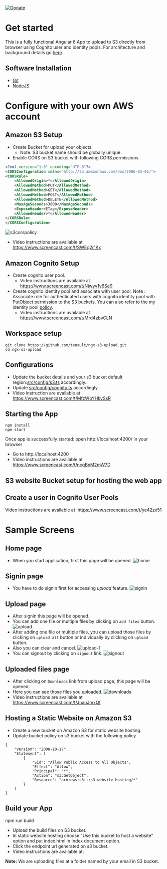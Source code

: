 [![Donate](https://img.shields.io/badge/Donate-PayPal-green.svg)](https://www.paypal.com/cgi-bin/webscr?cmd=_s-xclick&hosted_button_id=73QY55FZWSPRJ)

# Get started
This is a fully functional Angular 6 App to upload to S3 directly from browser using Cognito user and identity pools. For architecture and background details go [here](https://medium.com/tensult/s3-direct-upload-with-cognito-authentication-56a5c0ff4916).

## Software Installation
* [Git](https://git-scm.com/downloads)
* [NodeJS](https://nodejs.org/en/download/)

# Configure with your own AWS account
## Amazon S3 Setup
* Create Bucket for upload your objects.
   * Note: S3 bucket name should be globally unique.
* Enable CORS on S3 bucket with following CORS permissions.
```xml
<?xml version="1.0" encoding="UTF-8"?>
<CORSConfiguration xmlns="http://s3.amazonaws.com/doc/2006-03-01/">
<CORSRule>
    <AllowedOrigin>*</AllowedOrigin>
    <AllowedMethod>PUT</AllowedMethod>
    <AllowedMethod>GET</AllowedMethod>
    <AllowedMethod>POST</AllowedMethod>
    <AllowedMethod>DELETE</AllowedMethod>
    <MaxAgeSeconds>3000</MaxAgeSeconds>
    <ExposeHeader>ETag</ExposeHeader>
    <AllowedHeader>*</AllowedHeader>
</CORSRule>
</CORSConfiguration>
```
![s3corspolicy](https://user-images.githubusercontent.com/33080863/42218959-e0a7a64e-7ee7-11e8-8535-a66d785e7193.png)
* Video instructions are available at https://www.screencast.com/t/SWEq2r1Kx
## Amazon Cognito Setup
* Create cognito user pool. 
  * Video instructions are available at https://www.screencast.com/t/Njwyv1v6Se9
* Create cognito identity pool and associate with user pool.
   Note : Associate role for authenticated users with cognito identity pool with PutObject permission to the S3 buckets. You can also refer to the my identity pool [policy](https://gist.github.com/koladilip/3b70c313a7071d12a83b818efa1abc75/).
  * Video instructions are available at https://www.screencast.com/t/Mrd4zbvCLN
  
## Workspace setup
```
git clone https://github.com/tensult/ngx-s3-upload.git
cd ngx-s3-upload
```
## Configurations
 * Update the bucket details and your s3 bucket default region:[src/config/s3.ts](https://github.com/tensult/ngx-s3-upload/blob/master/src/config/s3.ts) accordingly..
 * Update [src/config/cognito.ts](https://github.com/tensult/ngx-s3-upload/blob/master/src/config/cognito.ts) accordingly.
 * Video instruction are available at https://www.screencast.com/t/MfzWbYHkvSsR
## Starting the App
```
npm install
npm start
```
Once app is successfully started: open http://localhost:4200/ in your browser
* Go to http://localhost:4200
* Video instructions are available at https://www.screencast.com/t/ncqBeM2mW7D


## S3 website Bucket setup for hosting the web app


## Create a user in Cognito User Pools
 Video instructions are available at :https://www.screencast.com/t/ye42zx51

# Sample Screens
## Home page
* When you start application, first this page will be opened.
![home](https://user-images.githubusercontent.com/30007458/38555020-4ccdb3ec-3ce2-11e8-966d-431680d6cd5b.png)

## Signin page
* You have to do signin first for accessing *upload* feature.
![signin](https://user-images.githubusercontent.com/30007458/38555175-d204ee86-3ce2-11e8-9383-7ca1d570a06c.png)

## Upload page
* After signin this page will be opened. 
* You can add one file or multiple files by clicking on `add files` button.
![upload](https://user-images.githubusercontent.com/30007458/38555258-243eae76-3ce3-11e8-86c5-fe79fabbfb2a.png)
* After adding one file or multiple files, you can upload those files by clicking on `upload all` button or individually by clicking on `upload` button. 
* Also you can clear and cancel.
![upload-1](https://user-images.githubusercontent.com/30007458/38555284-35fd3f06-3ce3-11e8-9f71-aeb034e83afe.png)
* You can signout by clicking on `signout` link.
![signout](https://user-images.githubusercontent.com/30007458/38556442-54068062-3ce7-11e8-9dee-33d32a92fe12.png)

## Uploaded files page
* After clicking on `Downloads` link from upload page, this page will be opened. 
* Here you can see those files you uploaded.
![downloads](https://user-images.githubusercontent.com/30007458/38556505-8c08bc5a-3ce7-11e8-8ddd-d83c28de6680.png)
* Video instructions are available at https://www.screencast.com/t/JuauJmxQf

## Hosting a Static Website on Amazon S3
* Create a new bucket on Amazon S3 for static website hosting.
* Update bucket policy on s3 bucket with the following policy

```
{
    "Version": "2008-10-17",
    "Statement": [
        {
            "Sid": "Allow Public Access to All Objects",
            "Effect": "Allow",
            "Principal": "*",
            "Action": "s3:GetObject",
            "Resource": "arn:aws:s3:::s3-website-hosting/*"
        }
    ]
}
```

## Build your App
  npm run build

* Upload the build files on S3 bucket.
* In static website hosting choose "Use this bucket to host a website" option and 
put index.html in Index document option. 
* Click the endpoint url generated on s3 bucket.
* Video instructions are available at:

**Note:**
We are uploading files at a folder named by your email in S3 bucket. 

